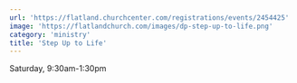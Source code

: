 ```yaml
---
url: 'https://flatland.churchcenter.com/registrations/events/2454425'
image: 'https://flatlandchurch.com/images/dp-step-up-to-life.png'
category: 'ministry'
title: 'Step Up to Life'
---
```


Saturday, 9:30am-1:30pm
